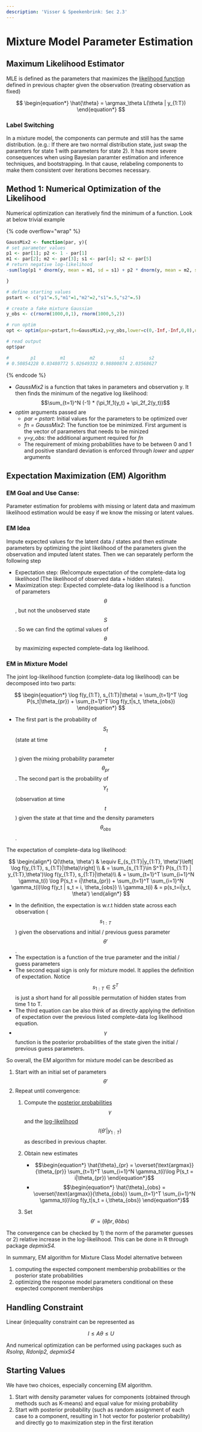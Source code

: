 ```yaml
---
description: 'Visser & Speekenbrink: Sec 2.3'
---
```


# Mixture Model Parameter Estimation

## Maximum Likelihood Estimator

MLE is defined as the parameters that maximizes the [likelihood function](../mixture-model-setup.md#likelihood) defined in previous chapter given the observation (treating observation as fixed)

$$
\begin{equation*}
\hat{\theta} = \argmax_\theta L(\theta | y_{1:T})
\end{equation*}
$$

### Label Switching

In a mixture model, the components can permute and still has the same distribution. (e.g.: If there are two normal distribution state, just swap the paramters for state 1 with parameters for state 2). It has more severe consequences when using Bayesian paramter estimation and inference techniques, and bootstrapping. In that cause, relabeling components to make them consistent over iterations becomes necessary.&#x20;

## Method 1: Numerical Optimization of the Likelihood&#x20;

Numerical optimization can iteratively find the minimum of a function. Look at below trivial example

{% code overflow="wrap" %}
```r
GaussMix2 <- function(par, y){
# set parameter values 
p1 <- par[1]; p2 <- 1 - par[1]
m1 <- par[2]; m2 <- par[3]; s1 <- par[4]; s2 <- par[5]
# return negative log-likelihood 
-sum(log(p1 * dnorm(y, mean = m1, sd = s1) + p2 * dnorm(y, mean = m2, sd = s2)))

}

# define starting values 
pstart <- c("p1"=.5,"m1"=1,"m2"=2,"s1"=.5,"s2"=.5)

# create a fake mixture Gaussian 
y_obs <- c(rnorm(1000,0,1), rnorm(1000,5,2))

# run optim 
opt <- optim(par=pstart,fn=GaussMix2,y=y_obs,lower=c(0,-Inf,-Inf,0,0),upper=c(1,rep(Inf,4)),method="L-BFGS-B")

# read output 
opt$par 

#        p1         m1         m2         s1         s2 
# 0.50854228 0.03480772 5.02649332 0.98800874 2.03568627 

```
{% endcode %}

* _GaussMix2_ is a function that takes in parameters and observation y. It then finds the minimum of the negative log likelihood:$$\sum_{t=1}^N (-1) * (\pi_1f_1(y_t) + \pi_2f_2(y_t))$$
* _optim_ arguments passed are&#x20;
  * _par = pstart_: Initial values for the parameters to be optimized over&#x20;
  * _fn = GaussMix2_: The function toe be minimized. First argument is the vector of parameters that needs to be minized&#x20;
  * _y=y\_obs:_ the additional argument required for _fn_
  * The requirement of mixing probabilities have to be between 0 and 1 and positive standard deviation is enforced through _lower_ and _upper_ arguments&#x20;

## Expectation Maximization (EM) Algorithm&#x20;

### EM Goal and Use Canse:&#x20;

Parameter estimation for problems with missing or latent data and maximum likelihood estimation would be easy if we know the missing or latent values.

### EM Idea&#x20;

Impute expected values for the latent data / states and then estimate parameters by optimizing the joint likelihood of the parameters given the observation and imputed latent states. Then we can separately perform the following step&#x20;

* Expectation step: (Re)compute expectation of the complete-data log likelihood (The likelihood of observed data + hidden states).&#x20;
* Maximization step: Expected complete-data log likelihood is a function of parameters $$\theta$$, but not the unobserved state $$S$$. So we can find the optimal values of $$\theta$$ by maximizing expected complete-data log likelihood.&#x20;

### EM in Mixture Model&#x20;

The joint log-likelihood function (complete-data log likelihood) can be decomposed into two parts:&#x20;

$$
\begin{equation*}
\log f(y_{1:T}, s_{1:T}|\theta) = \sum_{t=1}^T \log P(s_t|\theta_{pr}) + \sum_{t=1}^T \log f(y_t|s_t, \theta_{obs})
\end{equation*}
$$

* The first part is the probability of $$S_t$$ (state at time $$t$$) given the mixing probability parameter $$\theta_{pr}$$. The second part is the probability of $$Y_t$$ (observation at time $$t$$) given the state at that time and the density parameters $$\theta_{obs}$$.&#x20;

The expectation of complete-data log likelihood:&#x20;

$$
\begin{align*}
Q(\theta, \theta') 
& \equiv E_{s_{1:T}|y_{1:T}, \theta'}\left[ \log f(y_{1:T}, s_{1:T}|\theta)\right] \\
& = \sum_{s_{1:T}\in S^T} P(s_{1:T} | y_{1:T},\theta')\log f(y_{1:T}, s_{1:T}|\theta)\\
& = \sum_{t=1}^T \sum_{i=1}^N \gamma_t(i) \log P(s_t = i|\theta_{pr}) + \sum_{t=1}^T \sum_{i=1}^N \gamma_t(i)\log f(y_t | s_t = i, \theta_{obs}) \\
\gamma_t(i) & = p(s_t=i|y_t, \theta')
\end{align*}
$$

* In the definition, the expectation is w.r.t hidden state across each observation ($$s_{1:T}$$) given the observations and initial / previous guess parameter $$\theta'$$.&#x20;
* The expectation is a function of the true parameter and the initial / guess parameters&#x20;
* The second equal sign is only for mixture model. It applies the definition of expectation. Notice $$s_{1:T}\in S^T$$ is just a short hand for all possible permutation of hidden states from time 1 to T.&#x20;
* The third equation can be also think of as directly applying the definition of expectation over the previous listed complete-data log likelihood equation.&#x20;
* $$\gamma$$ function is the posterior probabilities of the state given the initial / previous guess parameters.&#x20;

So overall, the EM algorithm for mixture model can be described as&#x20;

1. Start with an initial set of parameters $$\theta'$$
2. Repeat until convergence:&#x20;
   1. Compute the [posterior probabilities](../mixture-model-setup.md#posterior-probabilities) $$\gamma$$and the [log-likelihood](../mixture-model-setup.md#likelihood) $$l(\theta'|y_{1:T})$$as described in previous chapter.&#x20;
   2. Obtain new estimates&#x20;
      * $$\begin{equation*} \hat{\theta}_{pr} = \overset{\text{argmax}}{\theta_{pr}} \sum_{t=1}^T \sum_{i=1}^N \gamma_t(i)\log P(s_t = i|\theta_{pr}) \end{equation*}$$
      *   $$\begin{equation*} \hat{\theta}_{obs} = \overset{\text{argmax}}{\theta_{obs}} \sum_{t=1}^T \sum_{i=1}^N \gamma_t(i)\log f(y_t|s_t = i,\theta_{obs}) \end{equation*}$$


   3. Set $$\theta'=(\hat{\theta}{pr}, \hat{\theta}{obs})$$

The convergence can be checked by 1) the norm of the parameter guesses or 2) relative increase in the log-likelihood. This can be done in R through package _depmixS4._&#x20;

In summary, EM algorithm for Mixture Class Model alternative between&#x20;

1. computing the expected component membership probabilities or the posterior state probabilities
2. optimizing the response model parameters conditional on these expected component memberships

## Handling Constraint

Linear (in)equality constraint can be represented as&#x20;

$$
I \leq A\theta\leq U
$$

And numerical optimization can be performed using packages such as _Rsolnp, Rdonlp2, depmixS4_ &#x20;

## Starting Values

We have two choices, especially concerning EM algorithm.&#x20;

1. Start with density parameter values for components (obtained through methods such as K-means) and equal value for mixing probability&#x20;
2. Start with posterior probability (such as random assignment of each case to a component, resulting in 1 hot vector for posterior probability) and directly go to maximization step in the first iteration&#x20;
